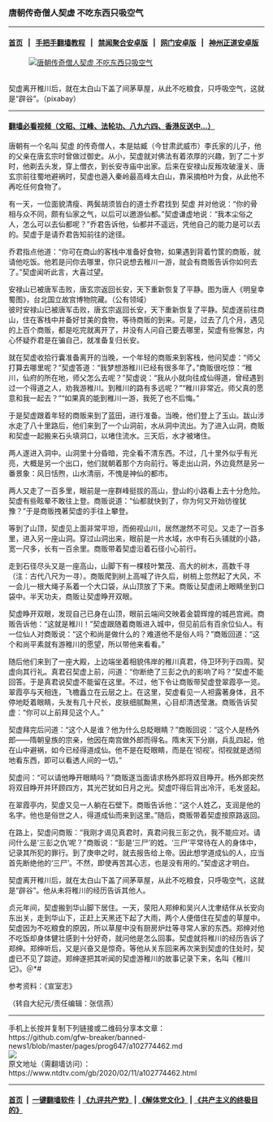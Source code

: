 ### 唐朝传奇僧人契虚 不吃东西只吸空气
------------------------

#### [首页](https://github.com/gfw-breaker/banned-news1/blob/master/README.md) &nbsp;&nbsp;|&nbsp;&nbsp; [手把手翻墙教程](https://github.com/gfw-breaker/guides/wiki) &nbsp;&nbsp;|&nbsp;&nbsp; [禁闻聚合安卓版](https://github.com/gfw-breaker/bn-android) &nbsp;&nbsp;|&nbsp;&nbsp; [网门安卓版](https://github.com/oGate2/oGate) &nbsp;&nbsp;|&nbsp;&nbsp; [神州正道安卓版](https://github.com/SzzdOgate/update) 



<div><div class="featured_image">
 <a href="https://i.ntdtv.com/assets/uploads/2020/02/2020-02-11_135445.jpg" target="_blank">
  <figure>
   <img alt="唐朝传奇僧人契虚 不吃东西只吸空气" src="https://i.ntdtv.com/assets/uploads/2020/02/2020-02-11_135445-800x450.jpg"/>
  </figure><br/>
 </a>
 <span class="caption">
  契虚离开稚川后，就在太白山下盖了间茅草屋，从此不吃粮食，只呼吸空气，这就是“辟谷”。（pixabay）
 </span>
</div>
</div><hr/>

#### [翻墙必看视频（文昭、江峰、法轮功、八九六四、香港反送中...）](https://github.com/gfw-breaker/banned-news1/blob/master/pages/link3.md)

<div><div class="post_content" itemprop="articleBody">
 <p>
  唐朝有一个名叫
  <ok href="https://www.ntdtv.com/gb/契虚.htm">
   契虚
  </ok>
  的传奇僧人，本是姑臧（今甘肃武威市）李氏家的儿子，他的父亲在唐玄宗时曾做过御史。从小，契虚就对佛法有着浓厚的兴趣，到了二十岁时，他剃去头发，穿上僧衣，到长安寺庙中出家。后来在安禄山反叛攻破潼关、唐玄宗前往蜀地避祸时，契虚也遁入秦岭最高峰太白山，靠采摘柏叶为食，从此他不再吃任何食物了。
 </p>
 <p>
  有一天，一位面貌清瘦、两鬓胡须皆白的道士乔君找到
  <ok href="https://www.ntdtv.com/gb/契虚.htm">
   契虚
  </ok>
  并对他说：“你的骨相与众不同，颇有仙家之气，以后可以邀游仙都。”契虚谦虚地说：“我本尘俗之人，怎么可以去仙都呢？”乔君告诉他，仙都并不遥远，凭他自己的能力是可以去的。契虚于是请乔君告知前往的途径。
 </p>
 <p>
  乔君指点他道：“你可在商山的客栈中准备好食物，如果遇到背着竹筐的商贩，就请他吃饭。他若是问你去哪里，你只说想去稚川一游，就会有商贩告诉你如何去了。”契虚闻听此言，大喜过望。
 </p>
 <p>
  安禄山已被唐军击败，唐玄宗返回长安，天下重新恢复了平静。图为唐人《明皇幸蜀图》，台北国立故宫博物院藏。（公有领域）
  <br/>
  彼时安禄山已被唐军击败，唐玄宗返回长安，天下重新恢复了平静。契虚遂前往商山，住在客栈中并备好甘美的食物，等待商贩的到来。可是，过去了几个月，遇见的上百个商贩，都是吃完就离开了，并没有人问自己要去哪里，契虚有些懈怠，内心怀疑乔君是在骗自己，就准备复归长安。
 </p>
 <p>
  就在契虚收拾行囊准备离开的当晚，一个年轻的商贩来到客栈，他问契虚：“师父打算去哪里呢？”契虚答道：“我梦想游稚川已经有很多年了。”商贩很吃惊：“稚川，仙府的所在地，师父怎么去呢？”契虚说：“我从小就向往成仙得道，曾经遇到过一个得道之人，劝我游稚川。到稚川的路有多远呢？”“稚川非常近。师父真的愿意和我一起去？”“如果真的能到稚川一游，我死了也不后悔。”
 </p>
 <p>
  于是契虚跟着年轻的商贩来到了蓝田，进行准备。当晚，他们登上了玉山。跋山涉水走了八十里路后，他们来到了一个山洞前，水从洞中流出。为了进入山洞，商贩和契虚一起搬来石头填洞口，以堵住流水。三天后，水才被堵住。
 </p>
 <p>
  两人遂进入洞中。山洞里十分昏暗，完全看不清东西。不过，几十里外似乎有光亮，大概是另一个出口，他们就朝着那个方向前行。等走出山洞，外边竟然是另一番景象：风日恬煦，山水清丽，不愧是神仙的都市。
 </p>
 <p>
  两人又走了一百多里，眼前是一座群峰挺拔的高山，登山的小路看上去十分危险。契虚有些眩晕不敢往上登。商贩说道：“仙都就快到了，你为何又开始彷徨犹豫？”于是商贩拽著契虚的手往上攀登。
 </p>
 <p>
  等到了山顶，契虚见上面非常平坦，而俯视山川，居然邈然不可见。又走了一百多里，进入另一座山洞。穿过山洞出来，眼前是一片水域，水中有石头铺就的小路，宽一尺多，长有一百余里。商贩带着契虚沿着石径小心前行。
 </p>
 <p>
  走到石径尽头又是一座高山，山脚下有一棵枝叶繁茂、高大的树木，高数千寻（注：古代八尺为一寻）。商贩爬到树上高喊了许久后，树梢上忽然起了大风，不一会儿一根大绳子系着一个大口袋，从山顶放了下来。商贩让契虚闭上眼睛坐到口袋中。半天功夫，商贩让契虚睁开双眼。
 </p>
 <p>
  契虚睁开双眼，发现自己已身在山顶，眼前云端间交映着金碧辉煌的城邑宫阙。商贩告诉他：“这就是稚川！”契虚跟随着商贩进入城中，但见前后有百余位仙人。有一位仙人对商贩说：“这个和尚是做什么的？难道他不是俗人吗？”商贩回道：“这个和尚平素就有游稚川的愿望，所以带他来看看。”
 </p>
 <p>
  随后他们来到了一座大殿，上边端坐着相貌伟岸的稚川真君，侍卫环列于四周。契虚向其行礼。真君召契虚上前，问道：“你断绝了三彭之仇的影响了吗？”契虚不能回答。于是真君说契虚不能留在这里。不过，他下令让商贩带契虚登翠霞亭一览。翠霞亭与天相连，飞檐矗立在云层之上。在这里，契虚看见一人袒露著身体，且不停地眨着眼睛，头发有几十尺长，皮肤细腻黝黑，心目却清透莹澈。商贩告诉契虚：“你可以上前拜见这个人。”
 </p>
 <p>
  契虚拜完后问道：“这个人是谁？他为什么总眨眼睛？”商贩回说：“这个人是杨外郎——隋朝皇族的宗亲，他因在南宫做外郎而得名。隋末天下分崩，兵乱四起，他在山中避祸，如今已经得道成仙。他不是在眨眼睛，而是在‘彻视’。彻视就是透彻地看东西，即可以看透人间的一切。”
 </p>
 <p>
  契虚问：“可以请他睁开眼睛吗？”商贩遂当面请求杨外郎将双目睁开。杨外郎突然将双目睁开并环顾四方，其光芒犹如日月之光。契虚吓得后背出冷汗，毛发竖起。
 </p>
 <p>
  在翠霞亭内，契虚又见一人躺在石壁下。商贩告诉他：“这个人姓乙，支润是他的名字。他也是俗世之人，得道成仙而来到这里。”随后，商贩带着契虚按原路返回。
 </p>
 <p>
  在路上，契虚问商贩：“我刚才谒见真君时，真君问我三彭之仇，我不能应对。请问什么是‘三彭之仇’呢？”商贩说：“彭是‘三尸’的姓。‘三尸’平常待在人的身体中，记录其所犯的罪行。到了庚申之时，就去报告给上帝。因此想学道成仙的人，应当首先断绝他的‘三尸’。不然，即使再苦其心志，也是没有用的。”契虚这才明白。
 </p>
 <p>
  契虚离开稚川后，就在太白山下盖了间茅草屋，从此不吃粮食，只呼吸空气，这就是“辟谷”。他从未将稚川的经历告诉其他人。
 </p>
 <p>
  贞元年间，契虚搬到华山脚下居住。一天，荥阳人郑绅和吴兴人沈聿结伴从长安向东出关，走到华山下，正赶上天黑还下起了大雨，两个人便借住在契虚的草屋中。契虚因为不吃粮食的原因，所以草屋中没有厨房炉灶等寻常人家的东西。郑绅对他不吃饭却身体健壮感到十分好奇，就问他是怎么回事。契虚就将稚川的经历告诉了郑绅。郑绅听后，又是兴奋又是惊奇。等他从关东回来再次来到契虚的住处时，契虚已不见了踪迹。郑绅遂把其听闻的契虚游稚川的故事记录下来，名叫《稚川记》。＠*#
 </p>
 <p>
  参考资料：《宣室志》
 </p>
 <p>
  （转自大纪元/责任编辑：张信燕）
 </p>
 <div class="single_ad">
 </div>
</div>
</div>
<hr/>
手机上长按并复制下列链接或二维码分享本文章：<br/>
https://github.com/gfw-breaker/banned-news1/blob/master/pages/prog647/a102774462.md <br/>
<a href='https://github.com/gfw-breaker/banned-news1/blob/master/pages/prog647/a102774462.md'><img src='https://github.com/gfw-breaker/banned-news1/blob/master/pages/prog647/a102774462.md.png'/></a> <br/>
原文地址（需翻墙访问）：https://www.ntdtv.com/gb/2020/02/11/a102774462.html


------------------------
#### [首页](https://github.com/gfw-breaker/banned-news1/blob/master/README.md) &nbsp;|&nbsp; [一键翻墙软件](https://github.com/gfw-breaker/nogfw/blob/master/README.md) &nbsp;| [《九评共产党》](https://github.com/gfw-breaker/9ping.md/blob/master/README.md#九评之一评共产党是什么) | [《解体党文化》](https://github.com/gfw-breaker/jtdwh.md/blob/master/README.md) | [《共产主义的终极目的》](https://github.com/gfw-breaker/gczydzjmd.md/blob/master/README.md)


<img src='http://gfw-breaker.win/banned-news/pages/prog647/a102774462.md' width='0px' height='0px'/>